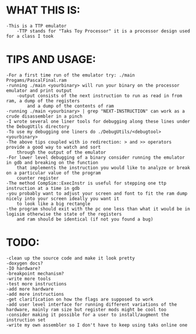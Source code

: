# WHAT THIS IS:
	-This is a TTP emulator
		-TTP stands for "Taks Toy Processor" it is a processor design used for a class I took
# TIPS AND USAGE:
	-For a first time run of the emulator try: ./main Progams/PascalFinal.ram
	-running ./main <yourbinary> will run your binary on the processor emulator and print output
		-output consists of the next instruction to run as read in from ram, a dump of the registers
			and a dump of the contents of ram
	-running ./main <yourbinary> | grep "NEXT-INSTRUCTION" can work as a crude disassembler in a pinch
	-I wrote several one liner tools for debugging along these lines under the DebugUtils directory
	-To use my debugging one liners do ./DebugUtils/<debugtool> <yourbinary>
	-The above tips coupled with io redirection: > and >> operators provide a good way to watch and sort
		through the output of the emulator
	-For lower level debugging of a binary consider running the emulator in gdb and breaking on the function
		that implements the instruction you would like to analyze or break on a particular value of the program
		counter register
	-The method CompSim::ExecInstr is useful for stepping one ttp instruction at a time in gdb
	-you probably want to adjust your screen and font to fit the ram dump nicely into your screen ideally you want it 
		to look like a big rectangle
	-the program should exit with the pc one less than what it would be in logisim otherwise the state of the registers
		and ram should be identical (if not you found a bug)
# TODO:
	-clean up the source code and make it look pretty
	-doxygen docs?
	-IO hardware?
	-breakpoint mechanism?
	-write more tools
	-test more instructions
	-add more hardware
	-add more instructions
	-get clarification on how the flags are supposed to work
	-add user level interface for running different variations of the hardware, mainly ram size but register mods might be cool too
	-consider making it possible for a user to install/augment the instruction set
	-write my own assembler so I don't have to keep using taks online one
